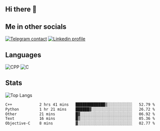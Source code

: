 ## Hi there 👋

## Me in other socials
[![Telegram contact][telegram_badge]][telegram_link]
[![Linkedin profile][linkedin_badge]][linkedin_link]
<!-- [![My CV][CV]][CV_path] -->

## Languages
![CPP](https://img.shields.io/badge/-C++-000?&logo=c%2B%2B)
![C](https://img.shields.io/badge/-C-000?&logo=c)


## Stats
![Top Langs](https://github-readme-stats.vercel.app/api/top-langs/?username=Winlogon-exe&size_weight=0.5&count_weight=0.5&bg_color=000000&title_color=ffffff&text_color=ffffff)

<!--START_SECTION:waka-->

```txt
C++            2 hrs 41 mins   █████████████▒░░░░░░░░░░░   52.79 %
Python         1 hr 21 mins    ██████▓░░░░░░░░░░░░░░░░░░   26.72 %
Other          21 mins         █▓░░░░░░░░░░░░░░░░░░░░░░░   06.92 %
Text           16 mins         █▒░░░░░░░░░░░░░░░░░░░░░░░   05.36 %
Objective-C    8 mins          ▓░░░░░░░░░░░░░░░░░░░░░░░░   02.77 %
```

<!--END_SECTION:waka-->

<!-- [CV_path]: path
[CV]: https://img.shields.io/badge/CV-D3182A?style=for-the-badge&logoColor=white -->

[telegram_link]: https://t.me/winlogon_exe
[telegram_badge]: https://img.shields.io/badge/Telegram-000?style=for-the-badge&logo=telegram&logoColor=white

[linkedin_link]: https://www.linkedin.com/in/winlogon/
[linkedin_badge]: https://img.shields.io/badge/LinkedIn-000?style=for-the-badge&logo=linkedin&logoColor=white



